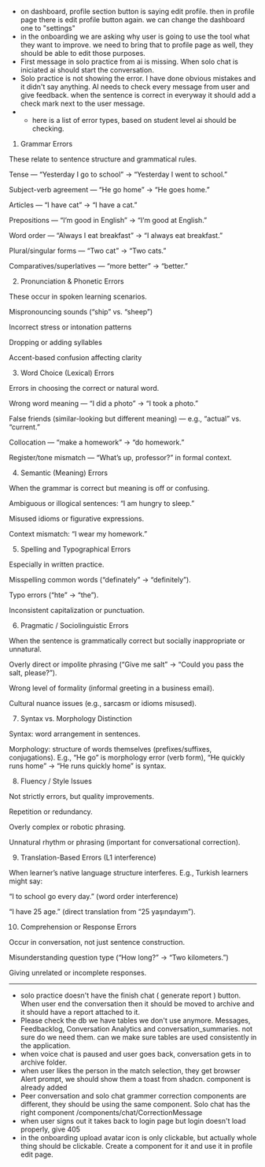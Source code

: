 
- on dashboard, profile section button is saying edit profile. then in profile page there is edit profile button again. we can change the dashboard one to "settings"
- in the onboarding we are asking why user is going to use the tool what they want to improve. we need to bring that to profile page as well, they should be able to edit those purposes.
- First message in solo practice from ai is missing. When solo chat is iniciated ai should start the conversation.
- Solo practice is not showing the error. I have done obvious mistakes and it didn't say anything. AI needs to check every message from user and give feedback. when the sentence is correct in everyway it should add a check mark next to the user message. 
 - - here is a list of error types, based on student level ai should be checking. 
1. Grammar Errors

These relate to sentence structure and grammatical rules.

Tense — “Yesterday I go to school” → “Yesterday I went to school.”

Subject-verb agreement — “He go home” → “He goes home.”

Articles — “I have cat” → “I have a cat.”

Prepositions — “I’m good in English” → “I’m good at English.”

Word order — “Always I eat breakfast” → “I always eat breakfast.”

Plural/singular forms — “Two cat” → “Two cats.”

Comparatives/superlatives — “more better” → “better.”

2. Pronunciation & Phonetic Errors

These occur in spoken learning scenarios.

Mispronouncing sounds (“ship” vs. “sheep”)

Incorrect stress or intonation patterns

Dropping or adding syllables

Accent-based confusion affecting clarity

3. Word Choice (Lexical) Errors

Errors in choosing the correct or natural word.

Wrong word meaning — “I did a photo” → “I took a photo.”

False friends (similar-looking but different meaning) — e.g., “actual” vs. “current.”

Collocation — “make a homework” → “do homework.”

Register/tone mismatch — “What’s up, professor?” in formal context.

4. Semantic (Meaning) Errors

When the grammar is correct but meaning is off or confusing.

Ambiguous or illogical sentences: “I am hungry to sleep.”

Misused idioms or figurative expressions.

Context mismatch: “I wear my homework.”

5. Spelling and Typographical Errors

Especially in written practice.

Misspelling common words (“definately” → “definitely”).

Typo errors (“hte” → “the”).

Inconsistent capitalization or punctuation.

6. Pragmatic / Sociolinguistic Errors

When the sentence is grammatically correct but socially inappropriate or unnatural.

Overly direct or impolite phrasing (“Give me salt” → “Could you pass the salt, please?”).

Wrong level of formality (informal greeting in a business email).

Cultural nuance issues (e.g., sarcasm or idioms misused).

7. Syntax vs. Morphology Distinction

Syntax: word arrangement in sentences.

Morphology: structure of words themselves (prefixes/suffixes, conjugations).
E.g., “He go” is morphology error (verb form), “He quickly runs home” → “He runs quickly home” is syntax.

8. Fluency / Style Issues

Not strictly errors, but quality improvements.

Repetition or redundancy.

Overly complex or robotic phrasing.

Unnatural rhythm or phrasing (important for conversational correction).

9. Translation-Based Errors (L1 interference)

When learner’s native language structure interferes.
E.g., Turkish learners might say:

“I to school go every day.” (word order interference)

“I have 25 age.” (direct translation from “25 yaşındayım”).

10. Comprehension or Response Errors

Occur in conversation, not just sentence construction.

Misunderstanding question type (“How long?” → “Two kilometers.”)

Giving unrelated or incomplete responses.

-------------
- solo practice doesn't have the finish chat ( generate report ) button. When user end the conversation then it should be moved to archive and it should have a report attached to it. 
- Please check the db we have tables we don't use anymore. Messages, Feedbacklog, Conversation Analytics and conversation_summaries. not sure do we need them. can we make sure tables are used consistently in the application. 
- when voice chat is paused and user goes back, conversation gets in to archive folder.
- when user likes the person in the match selection, they get browser Alert prompt, we should show them a toast from shadcn. component is already added
- Peer conversation and solo chat grammer correction components are different, they should be using the same component. Solo chat has the right component /components/chat/CorrectionMessage
- when user signs out it takes back to login page but login doesn't load properly, give 405
- in the onboarding upload avatar icon is only clickable, but actually whole thing should be clickable. Create a component for it and use it in profile edit page.